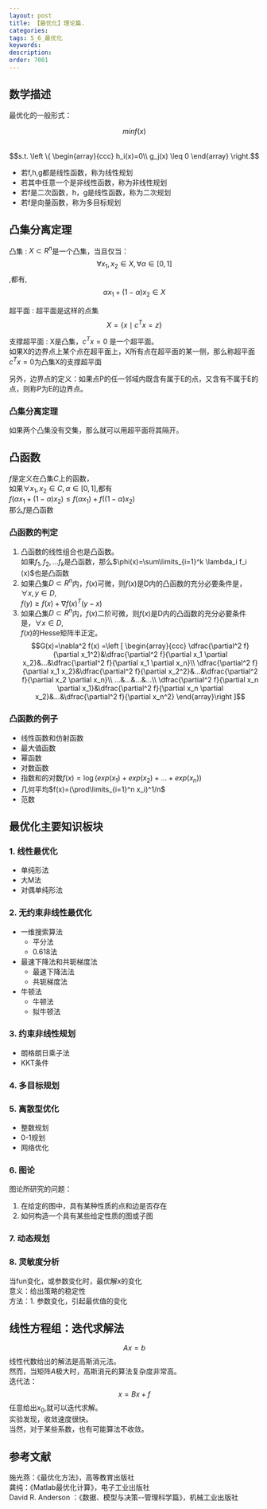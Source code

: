 ```yaml
---
layout: post
title: 【最优化】理论篇.
categories:
tags: 5_6_最优化
keywords:
description:
order: 7001
---
```



## 数学描述
最优化的一般形式：

$$minf(x)$$  
$$s.t. \left \{ \begin{array}{ccc}
h_i(x)=0\\
g_j(x) \leq 0
\end{array} \right.$$  


- 若f,h,g都是线性函数，称为线性规划
- 若其中任意一个是非线性函数，称为非线性规划
- 若f是二次函数，h，g是线性函数，称为二次规划
- 若f是向量函数，称为多目标规划  


## 凸集分离定理  


凸集
:    $X \subset R^n$是一个凸集，当且仅当：  
$$\forall x_1,x_2 \in X,\forall \alpha\in[0,1]$$,都有,  
$$\alpha x_1+(1-\alpha)x_2 \in X$$  



超平面
:    超平面是这样的点集$$X=\{ x \mid c^Tx=z\}$$



支撑超平面
:    X是凸集，$c^Tx=0$ 是一个超平面。  
如果X的边界点上某个点在超平面上，X所有点在超平面的某一侧，那么称超平面$c^Tx=0$为凸集X的支撑超平面  


另外，边界点的定义：如果点P的任一邻域内既含有属于E的点，又含有不属于E的点，则称P为E的边界点。  

### 凸集分离定理

如果两个凸集没有交集，那么就可以用超平面将其隔开。  

## 凸函数

$f$是定义在凸集$C$上的函数，  
如果$\forall x_1,x_2 \in C,\alpha \in [0,1]$,都有  
$f(\alpha x_1+(1-\alpha)x_2) \leq f(\alpha x_1)+ f((1-\alpha)x_2)$  
那么$f$是凸函数

### 凸函数的判定
1. 凸函数的线性组合也是凸函数。  
如果$f_1,f_2,...f_k$是凸函数，那么$\phi(x)=\sum\limits_{i=1}^k \lambda_i f_i (x)$也是凸函数
2. 如果凸集$D \subset R^n$内，$f(x)$可微，则$f(x)$是D内的凸函数的充分必要条件是，$\forall x,y\in D$,   
$f(y) \geq f(x)+ \nabla f(x)^T (y-x)$  
3. 如果凸集$D \subset R^n$内，$f(x)$二阶可微，则$f(x)$是D内的凸函数的充分必要条件是，$\forall x\in D$,   
$f(x)$的Hesse矩阵半正定。  
$$G(x)=\nabla^2 f(x) =\left [ \begin{array}{ccc}
\dfrac{\partial^2 f}{\partial x_1^2}&\dfrac{\partial^2 f}{\partial x_1 \partial x_2}&...&\dfrac{\partial^2 f}{\partial x_1 \partial x_n}\\
\dfrac{\partial^2 f}{\partial x_1 x_2}&\dfrac{\partial^2 f}{\partial x_2^2}&...&\dfrac{\partial^2 f}{\partial x_2 \partial x_n}\\
...&...&...&...\\
\dfrac{\partial^2 f}{\partial x_n \partial x_1}&\dfrac{\partial^2 f}{\partial x_n \partial x_2}&...&\dfrac{\partial^2 f}{\partial x_n^2}
\end{array}\right ]$$  


### 凸函数的例子
- 线性函数和仿射函数
- 最大值函数
- 幂函数
- 对数函数
- 指数和的对数$f(x)=\log(exp(x_1)+exp(x_2)+...+exp(x_n))$
- 几何平均$f(x)=(\prod\limits_{i=1}^n x_i)^1/n$
- 范数


## 最优化主要知识板块
### 1. 线性最优化
- 单纯形法
- 大M法
- 对偶单纯形法


### 2. 无约束非线性最优化
- 一维搜索算法
    - 平分法
    - 0.618法
- 最速下降法和共轭梯度法
    - 最速下降法法
    - 共轭梯度法
- 牛顿法
    - 牛顿法
    - 拟牛顿法


### 3. 约束非线性规划
- 朗格朗日乘子法
- KKT条件


### 4. 多目标规划

### 5. 离散型优化
- 整数规划
- 0-1规划
- 网络优化

### 6. 图论
图论所研究的问题：
1. 在给定的图中，具有某种性质的点和边是否存在
2. 如何构造一个具有某些给定性质的图或子图

### 7. 动态规划
### 8. 灵敏度分析
当fun变化，或参数变化时，最优解x的变化  
意义：给出策略的稳定性  
方法：1. 参数变化，引起最优值的变化  

## 线性方程组：迭代求解法
$$Ax=b$$
线性代数给出的解法是高斯消元法。  
然而，当矩阵$A$极大时，高斯消元的算法复杂度非常高。  
迭代法：  
$$x=Bx+f$$
任意给出$x_0$,就可以迭代求解。  
实验发现，收敛速度很快。  
当然，对于某些系数，也有可能算法不收敛。  


## 参考文献
施光燕：《最优化方法》，高等教育出版社  
龚纯：《Matlab最优化计算》，电子工业出版社  
David R. Anderson ：《数据、模型与决策--管理科学篇》，机械工业出版社  
